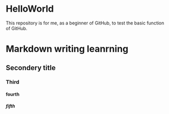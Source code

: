 # HelloWorld
This repository is for me, as a beginner of GitHub, to test the basic function of GitHub.
# Markdown writing leanrning
## Secondery title
### Third
#### fourth
##### fifth
